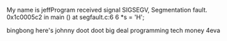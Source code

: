 My name is jeffProgram received signal SIGSEGV, Segmentation fault.
0x1c0005c2 in main () at segfault.c:6
6               *s = 'H';

bingbong here's johnny
doot doot
big deal programming
tech money 4eva